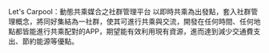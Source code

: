 Let's Carpool：動態共乘媒合之社群管理平台 以即時共乘為出發點，套入社群管理概念，將同好集結為一社群，使其可進行共乘與交流，開發在任何時間、任何地點都皆能進行共乘配對的APP，期望能有效利用現有資源，進而達到減少交通費支出、節約能源等優點。
